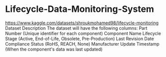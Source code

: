 # Lifecycle-Data-Monitoring-System
https://www.kaggle.com/datasets/shroukmohamed98/lifecycle-monitoring
Dataset Description
The dataset will have the following columns:
Part Number (Unique identifier for each component)
Component Name
Lifecycle Stage (Active, End-of-Life, Obsolete, Pre-Production)
Last Revision Date
Compliance Status (RoHS, REACH, None)
Manufacturer
Update Timestamp (When the component's data was last updated)
